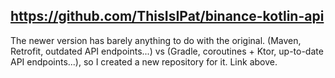 ## https://github.com/ThisIsIPat/binance-kotlin-api

The newer version has barely anything to do with the original. (Maven, Retrofit, outdated API endpoints...) vs (Gradle, coroutines + Ktor, up-to-date API endpoints...), so I created a new repository for it. Link above.
